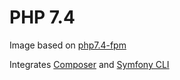 # PHP 7.4

Image based on [php7.4-fpm](https://hub.docker.com/_/php)

Integrates [Composer](https://hub.docker.com/_/composer) and [Symfony CLI](https://github.com/symfony-cli/symfony-cli)